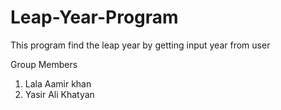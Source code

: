 # Leap-Year-Program
This program find the leap year by getting input year from user


Group Members 

1) Lala Aamir khan
2) Yasir Ali Khatyan

